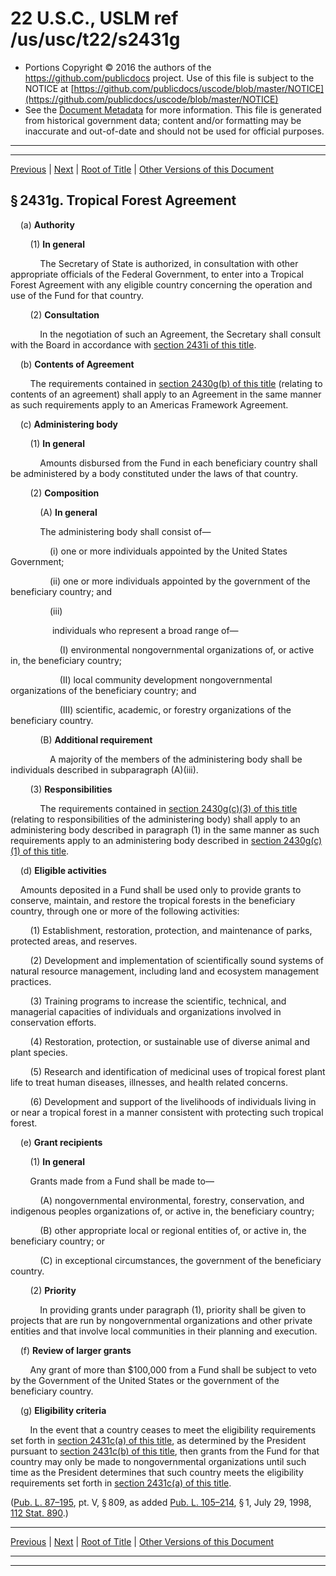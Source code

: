 ---
---

# 22 U.S.C., USLM ref /us/usc/t22/s2431g

* Portions Copyright © 2016 the authors of the https://github.com/publicdocs project.
  Use of this file is subject to the NOTICE at [https://github.com/publicdocs/uscode/blob/master/NOTICE](https://github.com/publicdocs/uscode/blob/master/NOTICE)
* See the [Document Metadata](././../../../../..//README.md) for more information.
  This file is generated from historical government data; content and/or formatting may be inaccurate and out-of-date and should not be used for official purposes.

----------
----------

[Previous](./../../../../..//us/usc/t22/ch32/schIV/m__us_usc_t22_s2431f.md) | [Next](./../../../../..//us/usc/t22/ch32/schIV/m__us_usc_t22_s2431h.md) | [Root of Title](./../../../../../) | [Other Versions of this Document](https://publicdocs.github.io/go/links?ns=uslm&ref=%2Fus%2Fusc%2Ft22%2Fs2431g)

## § 2431g. Tropical Forest Agreement

    (a) __Authority__ 

        (1) __In general__ 

            The Secretary of State is authorized, in consultation with other appropriate officials of the Federal Government, to enter into a Tropical Forest Agreement with any eligible country concerning the operation and use of the Fund for that country.

        (2) __Consultation__ 

            In the negotiation of such an Agreement, the Secretary shall consult with the Board in accordance with [section 2431i of this title][/us/usc/t22/s2431i].

    (b) __Contents of Agreement__ 

        The requirements contained in [section 2430g(b) of this title][/us/usc/t22/s2430g/b] (relating to contents of an agreement) shall apply to an Agreement in the same manner as such requirements apply to an Americas Framework Agreement.

    (c) __Administering body__ 

        (1) __In general__ 

            Amounts disbursed from the Fund in each beneficiary country shall be administered by a body constituted under the laws of that country.

        (2) __Composition__ 

            (A) __In general__ 

            The administering body shall consist of—

                (i) one or more individuals appointed by the United States Government;

                (ii) one or more individuals appointed by the government of the beneficiary country; and

                (iii)

                 individuals who represent a broad range of—

                    (I) environmental nongovernmental organizations of, or active in, the beneficiary country;

                    (II) local community development nongovernmental organizations of the beneficiary country; and

                    (III) scientific, academic, or forestry organizations of the beneficiary country.

            (B) __Additional requirement__ 

                A majority of the members of the administering body shall be individuals described in subparagraph (A)(iii).

        (3) __Responsibilities__ 

            The requirements contained in [section 2430g(c)(3) of this title][/us/usc/t22/s2430g/c/3] (relating to responsibilities of the administering body) shall apply to an administering body described in paragraph (1) in the same manner as such requirements apply to an administering body described in [section 2430g(c)(1) of this title][/us/usc/t22/s2430g/c/1].

    (d) __Eligible activities__ 

    Amounts deposited in a Fund shall be used only to provide grants to conserve, maintain, and restore the tropical forests in the beneficiary country, through one or more of the following activities:

        (1) Establishment, restoration, protection, and maintenance of parks, protected areas, and reserves.

        (2) Development and implementation of scientifically sound systems of natural resource management, including land and ecosystem management practices.

        (3) Training programs to increase the scientific, technical, and managerial capacities of individuals and organizations involved in conservation efforts.

        (4) Restoration, protection, or sustainable use of diverse animal and plant species.

        (5) Research and identification of medicinal uses of tropical forest plant life to treat human diseases, illnesses, and health related concerns.

        (6) Development and support of the livelihoods of individuals living in or near a tropical forest in a manner consistent with protecting such tropical forest.

    (e) __Grant recipients__ 

        (1) __In general__ 

        Grants made from a Fund shall be made to—

            (A) nongovernmental environmental, forestry, conservation, and indigenous peoples organizations of, or active in, the beneficiary country;

            (B) other appropriate local or regional entities of, or active in, the beneficiary country; or

            (C) in exceptional circumstances, the government of the beneficiary country.

        (2) __Priority__ 

            In providing grants under paragraph (1), priority shall be given to projects that are run by nongovernmental organizations and other private entities and that involve local communities in their planning and execution.

    (f) __Review of larger grants__ 

        Any grant of more than $100,000 from a Fund shall be subject to veto by the Government of the United States or the government of the beneficiary country.

    (g) __Eligibility criteria__ 

        In the event that a country ceases to meet the eligibility requirements set forth in [section 2431c(a) of this title][/us/usc/t22/s2431c/a], as determined by the President pursuant to [section 2431c(b) of this title][/us/usc/t22/s2431c/b], then grants from the Fund for that country may only be made to nongovernmental organizations until such time as the President determines that such country meets the eligibility requirements set forth in [section 2431c(a) of this title][/us/usc/t22/s2431c/a].

([Pub. L. 87–195][/us/pl/87/195], pt. V, § 809, as added [Pub. L. 105–214][/us/pl/105/214], § 1, July 29, 1998, [112 Stat. 890][/us/stat/112/890].)

----------

[Previous](./../../../../..//us/usc/t22/ch32/schIV/m__us_usc_t22_s2431f.md) | [Next](./../../../../..//us/usc/t22/ch32/schIV/m__us_usc_t22_s2431h.md) | [Root of Title](./../../../../../) | [Other Versions of this Document](https://publicdocs.github.io/go/links?ns=uslm&ref=%2Fus%2Fusc%2Ft22%2Fs2431g)

----------
----------

[/us/usc/t22/s2431i]: https://publicdocs.github.io/go/links?ns=uslm&ref=%2Fus%2Fusc%2Ft22%2Fs2431i
[/us/usc/t22/s2430g/b]: https://publicdocs.github.io/go/links?ns=uslm&ref=%2Fus%2Fusc%2Ft22%2Fs2430g%2Fb
[/us/usc/t22/s2430g/c/3]: https://publicdocs.github.io/go/links?ns=uslm&ref=%2Fus%2Fusc%2Ft22%2Fs2430g%2Fc%2F3
[/us/usc/t22/s2430g/c/1]: https://publicdocs.github.io/go/links?ns=uslm&ref=%2Fus%2Fusc%2Ft22%2Fs2430g%2Fc%2F1
[/us/usc/t22/s2431c/a]: https://publicdocs.github.io/go/links?ns=uslm&ref=%2Fus%2Fusc%2Ft22%2Fs2431c%2Fa
[/us/usc/t22/s2431c/b]: https://publicdocs.github.io/go/links?ns=uslm&ref=%2Fus%2Fusc%2Ft22%2Fs2431c%2Fb
[/us/usc/t22/s2431c/a]: https://publicdocs.github.io/go/links?ns=uslm&ref=%2Fus%2Fusc%2Ft22%2Fs2431c%2Fa
[/us/pl/87/195]: https://publicdocs.github.io/go/links?ns=uslm&ref=%2Fus%2Fpl%2F87%2F195
[/us/pl/105/214]: https://publicdocs.github.io/go/links?ns=uslm&ref=%2Fus%2Fpl%2F105%2F214
[/us/stat/112/890]: https://publicdocs.github.io/go/links?ns=uslm&ref=%2Fus%2Fstat%2F112%2F890


